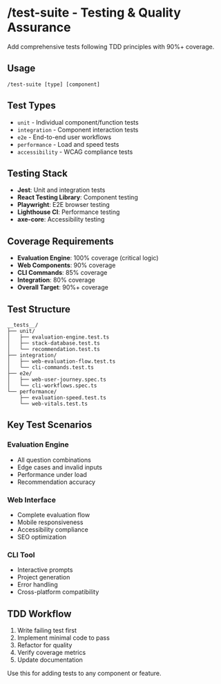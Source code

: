 # /test-suite - Testing & Quality Assurance

Add comprehensive tests following TDD principles with 90%+ coverage.

## Usage
```
/test-suite [type] [component]
```

## Test Types
- `unit` - Individual component/function tests
- `integration` - Component interaction tests
- `e2e` - End-to-end user workflows
- `performance` - Load and speed tests
- `accessibility` - WCAG compliance tests

## Testing Stack
- **Jest**: Unit and integration tests
- **React Testing Library**: Component testing
- **Playwright**: E2E browser testing
- **Lighthouse CI**: Performance testing
- **axe-core**: Accessibility testing

## Coverage Requirements
- **Evaluation Engine**: 100% coverage (critical logic)
- **Web Components**: 90% coverage
- **CLI Commands**: 85% coverage  
- **Integration**: 80% coverage
- **Overall Target**: 90%+ coverage

## Test Structure
```
__tests__/
├── unit/
│   ├── evaluation-engine.test.ts
│   ├── stack-database.test.ts
│   └── recommendation.test.ts
├── integration/
│   ├── web-evaluation-flow.test.ts
│   └── cli-commands.test.ts
├── e2e/
│   ├── web-user-journey.spec.ts
│   └── cli-workflows.spec.ts
└── performance/
    ├── evaluation-speed.test.ts
    └── web-vitals.test.ts
```

## Key Test Scenarios

### Evaluation Engine
- All question combinations
- Edge cases and invalid inputs
- Performance under load
- Recommendation accuracy

### Web Interface  
- Complete evaluation flow
- Mobile responsiveness
- Accessibility compliance
- SEO optimization

### CLI Tool
- Interactive prompts
- Project generation
- Error handling
- Cross-platform compatibility

## TDD Workflow
1. Write failing test first
2. Implement minimal code to pass
3. Refactor for quality
4. Verify coverage metrics
5. Update documentation

Use this for adding tests to any component or feature.
